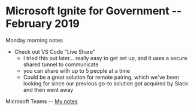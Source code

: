 

# Microsoft Ignite for Government -- February 2019

Monday morning notes
  - Check out VS Code "Live Share"
    - I tried this out later... really easy to get set up, and it uses a secure shared tunnel to communicate
    - you can share with up to 5 people at a time
    - Could be a great solution for remote pairing, which we've been looking for since our previous go-to solution got acquired by Slack and then went away

Microsoft Teams -- [My notes](teams)